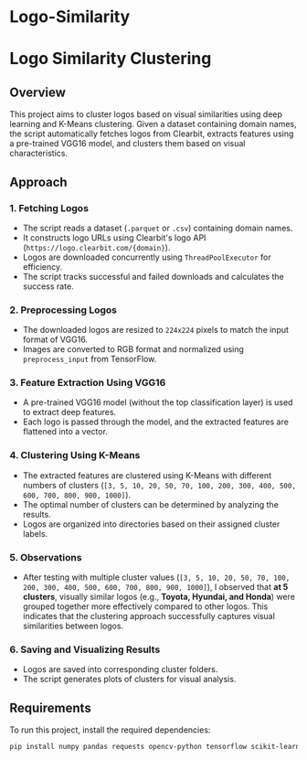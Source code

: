 # Logo-Similarity

# Logo Similarity Clustering

## Overview
This project aims to cluster logos based on visual similarities using deep learning and K-Means clustering. Given a dataset containing domain names, the script automatically fetches logos from Clearbit, extracts features using a pre-trained VGG16 model, and clusters them based on visual characteristics.

## Approach

### 1. **Fetching Logos**
- The script reads a dataset (`.parquet` or `.csv`) containing domain names.
- It constructs logo URLs using Clearbit's logo API (`https://logo.clearbit.com/{domain}`).
- Logos are downloaded concurrently using `ThreadPoolExecutor` for efficiency.
- The script tracks successful and failed downloads and calculates the success rate.

### 2. **Preprocessing Logos**
- The downloaded logos are resized to `224x224` pixels to match the input format of VGG16.
- Images are converted to RGB format and normalized using `preprocess_input` from TensorFlow.

### 3. **Feature Extraction Using VGG16**
- A pre-trained VGG16 model (without the top classification layer) is used to extract deep features.
- Each logo is passed through the model, and the extracted features are flattened into a vector.

### 4. **Clustering Using K-Means**
- The extracted features are clustered using K-Means with different numbers of clusters (`[3, 5, 10, 20, 50, 70, 100, 200, 300, 400, 500, 600, 700, 800, 900, 1000]`).
- The optimal number of clusters can be determined by analyzing the results.
- Logos are organized into directories based on their assigned cluster labels.

### 5. **Observations**
- After testing with multiple cluster values (`[3, 5, 10, 20, 50, 70, 100, 200, 300, 400, 500, 600, 700, 800, 900, 1000]`), I observed that **at 5 clusters**, visually similar logos (e.g., **Toyota, Hyundai, and Honda**) were grouped together more effectively compared to other logos. This indicates that the clustering approach successfully captures visual similarities between logos.

### 6. **Saving and Visualizing Results**
- Logos are saved into corresponding cluster folders.
- The script generates plots of clusters for visual analysis.

## Requirements
To run this project, install the required dependencies:
```bash
pip install numpy pandas requests opencv-python tensorflow scikit-learn matplotlib

